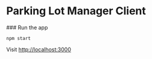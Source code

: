 # Parking Lot Manager Client

### Run the app

```
npm start
```

Visit [http://localhost:3000](http://localhost:3000)
